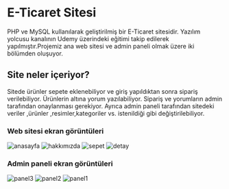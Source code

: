 # E-Ticaret Sitesi

PHP ve MySQL kullanılarak geliştirilmiş bir E-Ticaret sitesidir. Yazılım yolcusu kanalının Udemy üzerindeki eğitimi takip edilerek yapılmıştır.Projemiz ana web sitesi ve 
admin paneli olmak üzere iki bölümden oluşuyor.  

## Site neler içeriyor?

Sitede ürünler sepete eklenebiliyor ve giriş yapıldıktan sonra sipariş verilebiliyor. Ürünlerin altına yorum yazılabiliyor. Sipariş ve yorumların admin tarafından onaylanması 
gerekiyor. Ayrıca admin paneli tarafından sitedeki veriler ,ürünler ,resimler,kategoriler vs. istenildiği gibi değiştirilebiliyor.


### Web sitesi ekran görüntüleri

![anasayfa](https://user-images.githubusercontent.com/51864835/131563387-2aa6af0a-1d71-4ac7-91e5-e0a6d080f6a1.jpg)
![hakkımızda](https://user-images.githubusercontent.com/51864835/131563405-0576a5e4-209a-4ada-a50b-1152c6fec0e6.jpg)
![sepet](https://user-images.githubusercontent.com/51864835/131563430-9a292a3e-4669-4b9b-9dfd-a1a50d9c39cb.jpg)
![detay](https://user-images.githubusercontent.com/51864835/131563295-e6ba9023-9932-4b4a-a684-5d8e51947ae8.jpg)


### Admin paneli ekran görüntüleri

![panel3](https://user-images.githubusercontent.com/51864835/131563316-eb9d365b-59ae-423e-b4b0-cdfd1435eb2e.jpg)
![panel2](https://user-images.githubusercontent.com/51864835/131563340-0b946f0f-cf1b-434f-bb5c-0392a891a1d8.jpg)
![panel1](https://user-images.githubusercontent.com/51864835/131563370-80560338-c26a-4ab1-add9-5a82e23f89ae.jpg)

